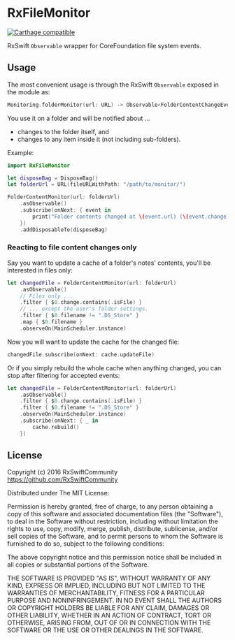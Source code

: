 # RxFileMonitor

[![Carthage compatible](https://img.shields.io/badge/Carthage-compatible-4BC51D.svg?style=flat)](https://github.com/Carthage/Carthage)

RxSwift `Observable` wrapper for CoreFoundation file system events.

## Usage

The most convenient usage is through the RxSwift `Observable` exposed in the module as:

```swift
Monitoring.folderMonitor(url: URL) -> Observable<FolderContentChangeEvent>
```

You use it on a folder and will be notified about ...

- changes to the folder itself, and
- changes to any item inside it (not including sub-folders).

Example:

```swift
import RxFileMonitor

let disposeBag = DisposeBag()
let folderUrl = URL(fileURLWithPath: "/path/to/monitor/")

FolderContentMonitor(url: folderUrl)
    .asObservable()
    .subscribe(onNext: { event in
        print("Folder contents changed at \(event.url) (\(event.change))")
    })
    .addDisposableTo(disposeBag)
```

### Reacting to file content changes only

Say you want to update a cache of a folder's notes' contents, you'll be interested in files only:

```swift
let changedFile = FolderContentMonitor(url: folderUrl)
    .asObservable()
    // Files only ...
    .filter { $0.change.contains(.isFile) }
    // ... except the user's folder settings.
    .filter { $0.filename != ".DS_Store" }
    .map { $0.filename }
    .observeOn(MainScheduler.instance)
```

Now you will want to update the cache for the changed file:

```swift
changedFile.subscribe(onNext: cache.updateFile)
```

Or if you simply rebuild the whole cache when anything changed, you can stop after filtering for accepted events:

```swift
let changedFile = FolderContentMonitor(url: folderUrl)
    .asObservable()
    .filter { $0.change.contains(.isFile) }
    .filter { $0.filename != ".DS_Store" }
    .observeOn(MainScheduler.instance)
    .subscribe(onNext: { _ in 
        cache.rebuild()
    })
```

## License

Copyright (c) 2016 RxSwiftCommunity https://github.com/RxSwiftCommunity

Distributed under The MIT License:

Permission is hereby granted, free of charge, to any person obtaining a copy
of this software and associated documentation files (the "Software"), to deal
in the Software without restriction, including without limitation the rights
to use, copy, modify, merge, publish, distribute, sublicense, and/or sell
copies of the Software, and to permit persons to whom the Software is
furnished to do so, subject to the following conditions:

The above copyright notice and this permission notice shall be included in all
copies or substantial portions of the Software.

THE SOFTWARE IS PROVIDED "AS IS", WITHOUT WARRANTY OF ANY KIND, EXPRESS OR
IMPLIED, INCLUDING BUT NOT LIMITED TO THE WARRANTIES OF MERCHANTABILITY,
FITNESS FOR A PARTICULAR PURPOSE AND NONINFRINGEMENT. IN NO EVENT SHALL THE
AUTHORS OR COPYRIGHT HOLDERS BE LIABLE FOR ANY CLAIM, DAMAGES OR OTHER
LIABILITY, WHETHER IN AN ACTION OF CONTRACT, TORT OR OTHERWISE, ARISING FROM,
OUT OF OR IN CONNECTION WITH THE SOFTWARE OR THE USE OR OTHER DEALINGS IN THE
SOFTWARE.
